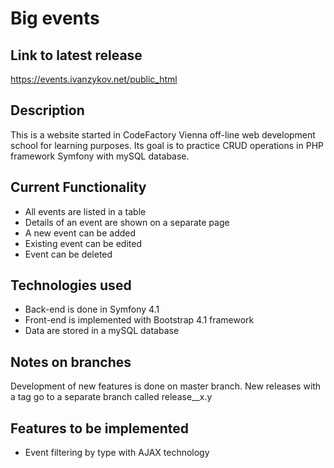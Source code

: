 # Big events
## Link to latest release
https://events.ivanzykov.net/public_html
## Description
This is a website started in CodeFactory Vienna off-line web development school for learning purposes. Its goal is to practice CRUD operations in PHP framework Symfony with mySQL database.
## Current Functionality
- All events are listed in a table
- Details of an event are shown on a separate page
- A new event can be added
- Existing event can be edited
- Event can be deleted
## Technologies used
+ Back-end is done in Symfony 4.1
+ Front-end is implemented with Bootstrap 4.1 framework
+ Data are stored in a mySQL database
## Notes on branches
Development of new features is done on master branch. New releases with a tag go to a separate branch called release__x.y
## Features to be implemented
+ Event filtering by type with AJAX technology
